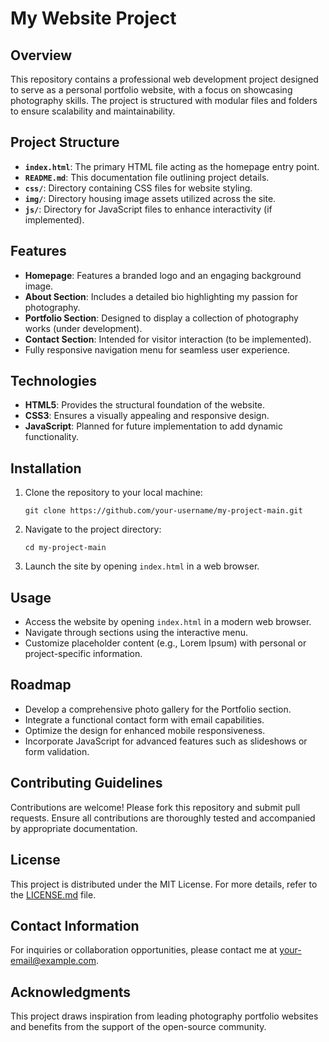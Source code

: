 # My Website Project

## Overview
This repository contains a professional web development project designed to serve as a personal portfolio website, with a focus on showcasing photography skills. The project is structured with modular files and folders to ensure scalability and maintainability.

## Project Structure
- **`index.html`**: The primary HTML file acting as the homepage entry point.
- **`README.md`**: This documentation file outlining project details.
- **`css/`**: Directory containing CSS files for website styling.
- **`img/`**: Directory housing image assets utilized across the site.
- **`js/`**: Directory for JavaScript files to enhance interactivity (if implemented).

## Features
- **Homepage**: Features a branded logo and an engaging background image.
- **About Section**: Includes a detailed bio highlighting my passion for photography.
- **Portfolio Section**: Designed to display a collection of photography works (under development).
- **Contact Section**: Intended for visitor interaction (to be implemented).
- Fully responsive navigation menu for seamless user experience.

## Technologies
- **HTML5**: Provides the structural foundation of the website.
- **CSS3**: Ensures a visually appealing and responsive design.
- **JavaScript**: Planned for future implementation to add dynamic functionality.

## Installation
1. Clone the repository to your local machine:
   ```
   git clone https://github.com/your-username/my-project-main.git
   ```
2. Navigate to the project directory:
   ```
   cd my-project-main
   ```
3. Launch the site by opening `index.html` in a web browser.

## Usage
- Access the website by opening `index.html` in a modern web browser.
- Navigate through sections using the interactive menu.
- Customize placeholder content (e.g., Lorem Ipsum) with personal or project-specific information.

## Roadmap
- Develop a comprehensive photo gallery for the Portfolio section.
- Integrate a functional contact form with email capabilities.
- Optimize the design for enhanced mobile responsiveness.
- Incorporate JavaScript for advanced features such as slideshows or form validation.

## Contributing Guidelines
Contributions are welcome! Please fork this repository and submit pull requests. Ensure all contributions are thoroughly tested and accompanied by appropriate documentation.

## License
This project is distributed under the MIT License. For more details, refer to the [LICENSE.md](LICENSE.md) file.

## Contact Information
For inquiries or collaboration opportunities, please contact me at [your-email@example.com](mailto:your-email@example.com).

## Acknowledgments
This project draws inspiration from leading photography portfolio websites and benefits from the support of the open-source community.